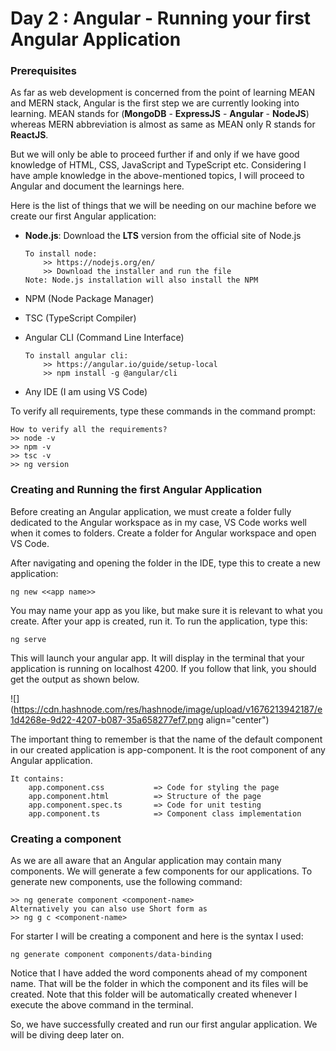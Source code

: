 # Day 2 : Angular - Running your first Angular Application

### Prerequisites

As far as web development is concerned from the point of learning MEAN and MERN stack, Angular is the first step we are currently looking into learning. MEAN stands for (**MongoDB** - **ExpressJS** - **Angular** - **NodeJS**) whereas MERN abbreviation is almost as same as MEAN only R stands for **ReactJS**.

But we will only be able to proceed further if and only if we have good knowledge of HTML, CSS, JavaScript and TypeScript etc. Considering I have ample knowledge in the above-mentioned topics, I will proceed to Angular and document the learnings here.

Here is the list of things that we will be needing on our machine before we create our first Angular application:  

* **Node.js**: Download the **LTS** version from the official site of Node.js
    
    ```plaintext
    To install node:
        >> https://nodejs.org/en/
        >> Download the installer and run the file
    Note: Node.js installation will also install the NPM
    ```
    
* NPM (Node Package Manager)
    
* TSC (TypeScript Compiler)
    
* Angular CLI (Command Line Interface)
    
    ```plaintext
    To install angular cli:
        >> https://angular.io/guide/setup-local
        >> npm install -g @angular/cli
    ```
    
* Any IDE (I am using VS Code)
    

To verify all requirements, type these commands in the command prompt:

```plaintext
How to verify all the requirements?
>> node -v
>> npm -v
>> tsc -v
>> ng version
```

### Creating and Running the first Angular Application

Before creating an Angular application, we must create a folder fully dedicated to the Angular workspace as in my case, VS Code works well when it comes to folders. Create a folder for Angular workspace and open VS Code.

After navigating and opening the folder in the IDE, type this to create a new application:

```plaintext
ng new <<app name>>
```

You may name your app as you like, but make sure it is relevant to what you create. After your app is created, run it. To run the application, type this:

```plaintext
ng serve
```

This will launch your angular app. It will display in the terminal that your application is running on localhost 4200. If you follow that link, you should get the output as shown below.

![](https://cdn.hashnode.com/res/hashnode/image/upload/v1676213942187/e1d4268e-9d22-4207-b087-35a658277ef7.png align="center")

The important thing to remember is that the name of the default component in our created application is app-component. It is the root component of any Angular application.

```plaintext
It contains:
    app.component.css           => Code for styling the page
    app.component.html          => Structure of the page
    app.component.spec.ts       => Code for unit testing
    app.component.ts            => Component class implementation
```

### Creating a component

As we are all aware that an Angular application may contain many components. We will generate a few components for our applications. To generate new components, use the following command:

```plaintext
>> ng generate component <component-name>
Alternatively you can also use Short form as
>> ng g c <component-name>
```

For starter I will be creating a component and here is the syntax I used:

```plaintext
ng generate component components/data-binding
```

Notice that I have added the word components ahead of my component name. That will be the folder in which the component and its files will be created. Note that this folder will be automatically created whenever I execute the above command in the terminal.

So, we have successfully created and run our first angular application. We will be diving deep later on.